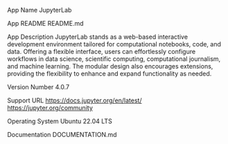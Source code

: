 App Name
JupyterLab

App README
README.md

App Description
JupyterLab stands as a web-based interactive development environment tailored for computational notebooks, code, and data. Offering a flexible interface, users can effortlessly configure workflows in data science, scientific computing, computational journalism, and machine learning. The modular design also encourages extensions, providing the flexibility to enhance and expand functionality as needed. 

Version Number
4.0.7

Support URL
https://docs.jupyter.org/en/latest/
https://jupyter.org/community

Operating System
Ubuntu 22.04 LTS

Documentation
DOCUMENTATION.md
